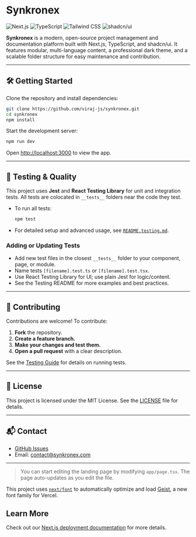 # Synkronex

![Next.js](https://img.shields.io/badge/Next.js-13+-black?logo=nextdotjs)
![TypeScript](https://img.shields.io/badge/TypeScript-blue?logo=typescript)
![Tailwind CSS](https://img.shields.io/badge/TailwindCSS-2E3A4C?logo=tailwindcss&logoColor=white)
![shadcn/ui](https://img.shields.io/badge/shadcn/ui-%23F7DF1E.svg?logo=react)


**Synkronex** is a modern, open-source project management and documentation platform built with Next.js, TypeScript, and shadcn/ui. It features modular, multi-language content, a professional dark theme, and a scalable folder structure for easy maintenance and contribution.

---

## 🛠️ Getting Started

Clone the repository and install dependencies:

```bash
git clone https://github.com/viraj-js/synkronex.git
cd synkronex
npm install
```

Start the development server:

```bash
npm run dev
```

Open [http://localhost:3000](http://localhost:3000) to view the app.

---

## 🧪 Testing & Quality

This project uses **Jest** and **React Testing Library** for unit and integration tests. All tests are colocated in `__tests__` folders near the code they test.

- To run all tests:
  ```bash
  npm test
  ```
- For detailed setup and advanced usage, see [`README.testing.md`](./README.testing.md).

### Adding or Updating Tests
- Add new test files in the closest `__tests__` folder to your component, page, or module.
- Name tests `[filename].test.ts` or `[filename].test.tsx`.
- Use React Testing Library for UI; use plain Jest for logic/content.
- See the Testing README for more examples and best practices.

---

## 🤝 Contributing

Contributions are welcome! To contribute:

1. **Fork** the repository.
2. **Create a feature branch.**
3. **Make your changes and test them.**
4. **Open a pull request** with a clear description.

See the [Testing Guide](./README.testing.md) for details on running tests.

---

## 📄 License

This project is licensed under the MIT License. See the [LICENSE](./LICENSE) file for details.

---

## 📬 Contact

- [GitHub Issues](https://github.com/viraj-js/synkronex/issues)
- Email: contact@synkronex.com

---

> You can start editing the landing page by modifying `app/page.tsx`. The page auto-updates as you edit the file.

This project uses [`next/font`](https://nextjs.org/docs/app/building-your-application/optimizing/fonts) to automatically optimize and load [Geist](https://vercel.com/font), a new font family for Vercel.

## Learn More


Check out our [Next.js deployment documentation](https://nextjs.org/docs/app/building-your-application/deploying) for more details.
